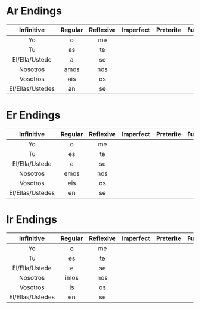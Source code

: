 # Ar Endings
|    Infinitive    | Regular | Reflexive | Imperfect | Preterite | Future |
|:----------------:|:-------:|:---------:|:---------:|:---------:|:------:|
|        Yo        |    o    |    me     |           |           |        |
|        Tu        |   as    |    te     |           |           |        |
|  El/Ella/Ustede  |    a    |    se     |           |           |        |
|     Nosotros     |  amos   |    nos    |           |           |        |
|     Vosotros     |   ais   |    os     |           |           |        |
| El/Ellas/Ustedes |   an    |    se     |           |           |        |
# Er Endings
|    Infinitive    | Regular | Reflexive | Imperfect | Preterite | Future |
|:----------------:|:-------:|:---------:|:---------:|:---------:|:------:|
|        Yo        |    o    |    me     |           |           |        |
|        Tu        |   es    |    te     |           |           |        |
|  El/Ella/Ustede  |    e    |    se     |           |           |        |
|     Nosotros     |  emos   |    nos    |           |           |        |
|     Vosotros     |   eis   |    os     |           |           |        |
| El/Ellas/Ustedes |   en    |    se     |           |           |        |
# Ir Endings
|    Infinitive    | Regular | Reflexive | Imperfect | Preterite | Future |
|:----------------:|:-------:|:---------:|:---------:|:---------:|:------:|
|        Yo        |    o    |    me     |           |           |        |
|        Tu        |   es    |    te     |           |           |        |
|  El/Ella/Ustede  |    e    |    se     |           |           |        |
|     Nosotros     |  imos   |    nos    |           |           |        |
|     Vosotros     |   is    |    os     |           |           |        |
| El/Ellas/Ustedes |   en    |    se     |           |           |        |